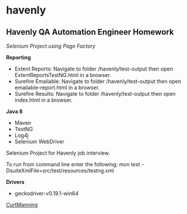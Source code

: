 # havenly
## Havenly QA Automation Engineer Homework

*Selenium Project using Page Factory*

**Reporting**
 * Extent Reports: Navigate to folder /havenly/test-output then open ExtentReportsTestNG.html in a browser.
 * Surefire Emailable: Navigate to folder /havenly/test-output then open emailable-report.html in a browser.
 * Surefire Results: Navigate to folder /havenly/test-output then open index.html in a browser.

**Java 8**

* Maven
* TestNG
* Log4j
* Selenium WebDriver


Selenium Project for Havenly job interview.
 
To run from command line enter the following:
 mvn test -DsuiteXmlFile=src/test/resources/testng.xml

**Drivers**

* geckodriver-v0.19.1-win64

[CurtManning](https://github.com)
